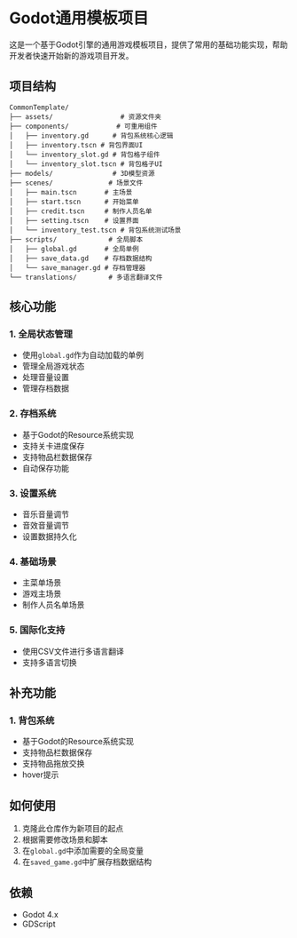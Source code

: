 # Godot通用模板项目

这是一个基于Godot引擎的通用游戏模板项目，提供了常用的基础功能实现，帮助开发者快速开始新的游戏项目开发。

## 项目结构

```
CommonTemplate/
├── assets/                 # 资源文件夹
├── components/            # 可重用组件
│   ├── inventory.gd      # 背包系统核心逻辑
│   ├── inventory.tscn # 背包界面UI
│   └── inventory_slot.gd # 背包格子组件
│   └── inventory_slot.tscn # 背包格子UI
├── models/               # 3D模型资源
├── scenes/              # 场景文件
│   ├── main.tscn       # 主场景
│   ├── start.tscn      # 开始菜单
│   ├── credit.tscn     # 制作人员名单
│   ├── setting.tscn    # 设置界面
│   └── inventory_test.tscn # 背包系统测试场景
├── scripts/             # 全局脚本
│   ├── global.gd       # 全局单例
│   ├── save_data.gd    # 存档数据结构
│   └── save_manager.gd # 存档管理器
└── translations/        # 多语言翻译文件
```

## 核心功能

### 1. 全局状态管理
- 使用`global.gd`作为自动加载的单例
- 管理全局游戏状态
- 处理音量设置
- 管理存档数据

### 2. 存档系统
- 基于Godot的Resource系统实现
- 支持关卡进度保存
- 支持物品栏数据保存
- 自动保存功能

### 3. 设置系统
- 音乐音量调节
- 音效音量调节
- 设置数据持久化

### 4. 基础场景
- 主菜单场景
- 游戏主场景
- 制作人员名单场景

### 5. 国际化支持
- 使用CSV文件进行多语言翻译
- 支持多语言切换

## 补充功能
### 1. 背包系统
- 基于Godot的Resource系统实现
- 支持物品栏数据保存
- 支持物品拖放交换
- hover提示

## 如何使用

1. 克隆此仓库作为新项目的起点
2. 根据需要修改场景和脚本
3. 在`global.gd`中添加需要的全局变量
4. 在`saved_game.gd`中扩展存档数据结构

## 依赖
- Godot 4.x
- GDScript
